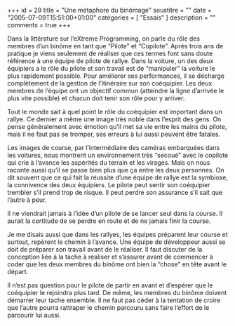 +++
id = 29
title = "Une métaphore du binômage"
soustitre = ""
date = "2005-07-09T15:51:00+01:00"
catégories = [ "Essais" ]
description = ""
comments = true
+++

<div class="chapo"></div>
Dans la littérature sur l’eXtreme Programming, on parle du rôle des membres d’un binôme en tant que “Pilote” et “Copilote”. Après trois ans de pratique je viens seulement de réaliser que ces termes font sans doute référence à une équipe de pilote de rallye. Dans la voiture, un des deux équipiers a le rôle du pilote et son travail est de “manipuler” la voiture le plus rapidement possible. Pour améliorer ses performances, il se décharge complètement de la gestion de l’itinéraire sur son coéquipier.
Les deux membres de l’équipe ont un objectif commun (atteindre la ligne d’arrivée le plus vite possible) et chacun doit tenir son rôle pour y arriver.

Tout le monde sait à quel point le rôle du coéquipier est important dans un rallye. Ce dernier a même une image très noble dans l’esprit des gens. On pense généralement avec émotion qu’il met sa vie entre les mains du pilote, mais il ne faut pas se tromper, ses erreurs à lui aussi peuvent être fatales.

Les images de course, par l’intermédiaire des caméras embarquées dans les voitures, nous montrent un environnement très “secoué” avec le copilote qui crie à l’avance les aspérités du terrain et les virages. Mais on nous raconte aussi qu’il se passe bien plus que ça entre les deux personnes. On dit souvent que ce qui fait la réussite d’une équipe de rallye est la symbiose, la connivence des deux équipiers. Le pilote peut sentir son coéquipier trembler s’il prend trop de risque. Il peut perdre son assurance s’il sait que l’autre à peur.

Il ne viendrait jamais à l’idée d’un pilote de se lancer seul dans la course. Il aurait la certitude de se perdre en route et de ne jamais finir la course.

Je me disais aussi que dans les rallyes, les équipes préparent leur course et surtout, repèrent le chemin à l’avance. Une équipe de développeur aussi se doit de préparer son travail avant de le réaliser. Il faut discuter de la conception liée à la tache à réaliser et s’assurer avant de commencer à coder que les deux membres du binôme ont bien la “chose” en tête avant le départ.

Il n’est pas question pour le pilote de partir en avant et d’espérer que le coéquipier le rejoindra plus tard. De même, les membres du binôme doivent démarrer leur tache ensemble. Il ne faut pas céder à la tentation de croire que l’autre pourra rattraper le chemin parcouru sans faire l’effort de le parcourir lui aussi.